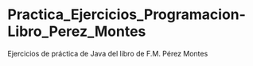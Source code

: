 # Practica_Ejercicios_Programacion-Libro_Perez_Montes
 Ejercicios de práctica de Java del libro de F.M. Pérez Montes

